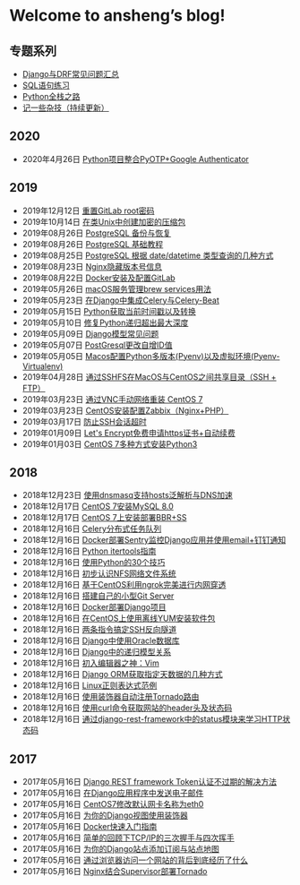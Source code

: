 # Welcome to ansheng’s blog!

## 专题系列

- [Django与DRF常见问题汇总](//blog.ansheng.me/post/django-and-drf-faq)
- [SQL语句练习](//blog.ansheng.me/post/sql-exercises)
- [Python全栈之路](//blog.ansheng.me/post/python-full-stack-way)
- [记一些杂技（持续更新）](//blog.ansheng.me/post/remember-some-acrobatics)

## 2020

- 2020年4月26日 [Python项目整合PyOTP+Google Authenticator](//blog.ansheng.me/post/python-pyotp-google-authenticator)

## 2019

- 2019年12月12日 [重置GitLab root密码](//blog.ansheng.me/post/reset-gitlab-root-password)
- 2019年10月14日 [在类Unix中创建加密的压缩包](//blog.ansheng.me/post/create-an-encrypted-tarball-in-Unix-like)
- 2019年08月26日 [PostgreSQL 备份与恢复](//blog.ansheng.me/post/postgresql-backup-and-restore)
- 2019年08月26日 [PostgreSQL 基础教程](//blog.ansheng.me/post/postgresql-basic-tutorial)
- 2019年08月25日 [PostgreSQL 根据 date/datetime 类型查询的几种方式](//blog.ansheng.me/post/postgresql-queries-based-on-date-datetime-type)
- 2019年08月23日 [Nginx隐藏版本号信息](//blog.ansheng.me/post/nginx-hidden-version-number-info)
- 2019年08月22日 [Docker安装及配置GitLab](//blog.ansheng.me/post/docker-installs-and-configures-gitlab)
- 2019年05月26日 [macOS服务管理brew services用法](//blog.ansheng.me/post/macos-service-management-brew-services-usage) 
- 2019年05月23日 [在Django中集成Celery与Celery-Beat](//blog.ansheng.me/post/integrate-celery-and-celery-beat-in-django) 
- 2019年05月15日 [Python获取当前时间戳以及转换](//blog.ansheng.me/post/how-to-get-current-timestamp-and-conversion-in-python)
- 2019年05月10日 [修复Python递归超出最大深度](//blog.ansheng.me/post/fix-error-maximum-recursion-depth-reached)
- 2019年05月09日 [Django模型常见问题](//blog.ansheng.me/post/django-model-qa)
- 2019年05月07日 [PostGresql更改自增ID值](//blog.ansheng.me/post/postgresql-change-sequence-start-value)
- 2019年05月05日 [Macos配置Python多版本(Pyenv)以及虚拟环境(Pyenv-Virtualenv)](//blog.ansheng.me/post/macos-configuration-pyenv-and-pyenv-virtualenv)
- 2019年04月28日 [通过SSHFS在MacOS与CentOS之间共享目录（SSH + FTP）](//blog.ansheng.me/post/share-directories-between-macos-and-centos-via-sshfs)
- 2019年03月23日 [通过VNC手动网络重装 CentOS 7](//blog.ansheng.me/post/reloading-centos-7-vnc-manual-network)
- 2019年03月23日 [CentOS安装配置Zabbix（Nginx+PHP）](//blog.ansheng.me/post/install-and-configure-zabbix-on-centos)
- 2019年03月17日 [防止SSH会话超时](//blog.ansheng.me/post/ssh-timeout)
- 2019年01月09日 [Let's Encrypt免费申请https证书+自动续费](//blog.ansheng.me/post/lets-encrypt-free-application-for-https-certificate-automatic-renewal)
- 2019年01月03日 [CentOS 7多种方式安装Python3](//blog.ansheng.me/post/centos-7-installs-python3-in-multiple-ways)

## 2018

- 2018年12月23日 [使用dnsmasq支持hosts泛解析与DNS加速](//blog.ansheng.me/post/dnsmasq-hosts-pan-parsing-and-dns-acceleration)
- 2018年12月17日 [CentOS 7安装MySQL 8.0](//blog.ansheng.me/post/centos-install-mysql-8)
- 2018年12月17日 [CentOS 7上安装部署BBR+SS](//blog.ansheng.me/post/centos-install-deploy-bbr-ss)
- 2018年12月16日 [Celery分布式任务队列](//blog.ansheng.me/post/celery)
- 2018年12月16日 [Docker部署Sentry监控Django应用并使用email+钉钉通知](//blog.ansheng.me/post/docker-sentry-django-email-dingtalk)
- 2018年12月16日 [Python itertools指南](//blog.ansheng.me/post/python-itertools-guide)
- 2018年12月16日 [使用Python的30个技巧](//blog.ansheng.me/post/python-30-tips)
- 2018年12月16日 [初步认识NFS网络文件系统](//blog.ansheng.me/post/nfs-network-file-system)
- 2018年12月16日 [基于CentOS利用ngrok完美进行内网穿透](//blog.ansheng.me/post/centos-ngrok-intranet-penetration)
- 2018年12月16日 [搭建自己的小型Git Server](//blog.ansheng.me/post/build-your-own-mini-git-server)
- 2018年12月16日 [Docker部署Django项目](//blog.ansheng.me/post/docker-deploy-django)
- 2018年12月16日 [在CentOS上使用离线YUM安装软件包](//blog.ansheng.me/post/use-the-offline-yum-installation-package-on-centos)
- 2018年12月16日 [两条指令搞定SSH反向隧道](//blog.ansheng.me/post/ssh-tunnel)
- 2018年12月16日 [Django中使用Oracle数据库](//blog.ansheng.me/post/django-using-oracle-database)
- 2018年12月16日 [Django中的递归模型关系](//blog.ansheng.me/post/recursive-model-relationships-in-django)
- 2018年12月16日 [初入编辑器之神：Vim](//blog.ansheng.me/post/the-god-of-the-beginning-of-the-editor)
- 2018年12月16日 [Django ORM获取指定天数据的几种方式](//blog.ansheng.me/post/django-orm-gets-several-ways-to-specify-day-data)
- 2018年12月16日 [Linux正则表达式范例](//blog.ansheng.me/post/examples-of-linux-regular-expressions)
- 2018年12月16日 [使用装饰器自动注册Tornado路由](//blog.ansheng.me/post/automatically-register-tornado-routes-with-decorators)
- 2018年12月16日 [使用curl命令获取网站的header头及状态码](//blog.ansheng.me/post/linux-curl-header-status-code)
- 2018年12月16日 [通过django-rest-framework中的status模块来学习HTTP状态码](//blog.ansheng.me/post/django-rest-framework-status-module-learn-the-http-status-code)

## 2017

- 2017年05月16日 [Django REST framework Token认证不过期的解决方法](//blog.ansheng.me/post/django-rest-framework-token-expiring)
- 2017年05月16日 [在Django应用程序中发送电子邮件](//blog.ansheng.me/post/send-an-e-mail-message-in-the-django-application)
- 2017年05月16日 [CentOS7修改默认网卡名称为eth0](//blog.ansheng.me/post/centos7-modify-network-name-eth0)
- 2017年05月16日 [为你的Django视图使用装饰器](//blog.ansheng.me/post/use-the-decorator-for-your-django-view)
- 2017年05月16日 [Docker快速入门指南](//blog.ansheng.me/post/docker-quick-start-guide)
- 2017年05月16日 [简单的回顾下TCP/IP的三次握手与四次挥手](//blog.ansheng.me/post/tcp-ip-three-handshakes-and-four-waving)
- 2017年05月16日 [为你的Django站点添加订阅与站点地图](//blog.ansheng.me/post/add-subscriptions-and-sitemaps-for-your-django-site)
- 2017年05月16日 [通过浏览器访问一个网站的背后到底经历了什么](//blog.ansheng.me/post/through-the-browser-to-access-a-site-behind-what-has-gone-through)
- 2017年05月16日 [Nginx结合Supervisor部署Tornado](//blog.ansheng.me/post/nginx-deployed-tornado-with-supervisor)
